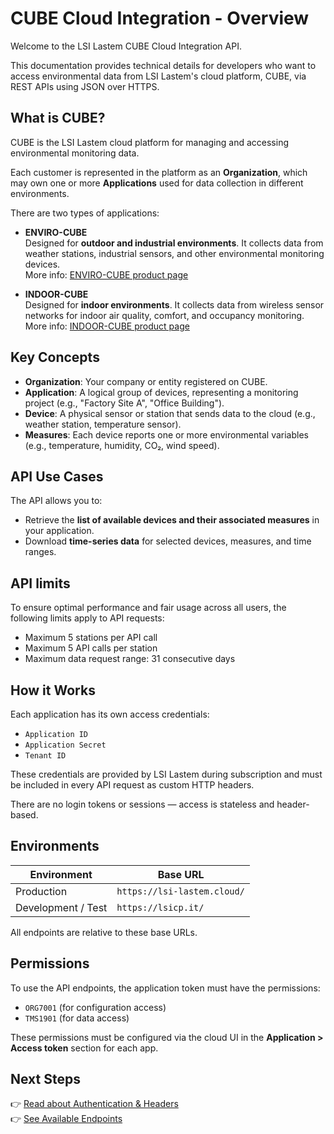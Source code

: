 # CUBE Cloud Integration - Overview

Welcome to the LSI Lastem CUBE Cloud Integration API.

This documentation provides technical details for developers who want to access environmental data from LSI Lastem's cloud platform, CUBE, via REST APIs using JSON over HTTPS.

## What is CUBE?

CUBE is the LSI Lastem cloud platform for managing and accessing environmental monitoring data.

Each customer is represented in the platform as an **Organization**, which may own one or more **Applications** used for data collection in different environments.

There are two types of applications:

- **ENVIRO-CUBE**  
  Designed for **outdoor and industrial environments**. It collects data from weather stations, industrial sensors, and other environmental monitoring devices.  
  More info: [ENVIRO-CUBE product page](https://lsi-lastem.com/products/enviro-cube/)

- **INDOOR-CUBE**  
  Designed for **indoor environments**. It collects data from wireless sensor networks for indoor air quality, comfort, and occupancy monitoring.  
  More info: [INDOOR-CUBE product page](https://lsi-lastem.com/products/indoor-cube/)

## Key Concepts

- **Organization**: Your company or entity registered on CUBE.
- **Application**: A logical group of devices, representing a monitoring project (e.g., "Factory Site A", "Office Building").
- **Device**: A physical sensor or station that sends data to the cloud (e.g., weather station, temperature sensor).
- **Measures**: Each device reports one or more environmental variables (e.g., temperature, humidity, CO₂, wind speed).

## API Use Cases

The API allows you to:

- Retrieve the **list of available devices and their associated measures** in your application.
- Download **time-series data** for selected devices, measures, and time ranges.

## API limits

To ensure optimal performance and fair usage across all users, the following limits apply to API requests:

- Maximum 5 stations per API call
- Maximum 5 API calls per station
- Maximum data request range: 31 consecutive days

## How it Works

Each application has its own access credentials:

- `Application ID`
- `Application Secret`
- `Tenant ID`

These credentials are provided by LSI Lastem during subscription and must be included in every API request as custom HTTP headers.

There are no login tokens or sessions — access is stateless and header-based.

## Environments

| Environment | Base URL |
|-------------|-----------|
| Production  | `https://lsi-lastem.cloud/` |
| Development / Test | `https://lsicp.it/` |

All endpoints are relative to these base URLs.

## Permissions

To use the API endpoints, the application token must have the permissions:
- `ORG7001` (for configuration access)
- `TMS1901` (for data access)

These permissions must be configured via the cloud UI in the **Application > Access token** section for each app.


## Next Steps

👉 [Read about Authentication & Headers](authentication.md)  
👉 [See Available Endpoints](endpoints.md)  
